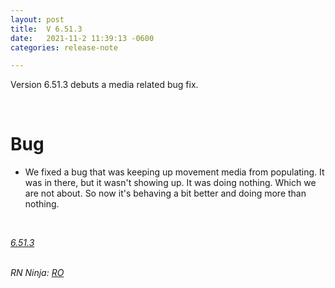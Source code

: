 ```yaml
---
layout: post
title:  V 6.51.3
date:   2021-11-2 11:39:13 -0600
categories: release-note

---
```

Version 6.51.3 debuts a media related bug fix. 

<br/>

# Bug

- We fixed a bug that was keeping up movement media from populating. It was in there, but it wasn't showing up. It was doing nothing. Which we are not about. So now it's behaving a bit better and doing more than nothing. 


<br/>


*[6.51.3](https://github.com/streetparking/my-streetparking/releases/tag/v6.51.3)*
<br/>
<br/>

_RN Ninja: [RO](https://github.com/robyanna)_
 
 
 
